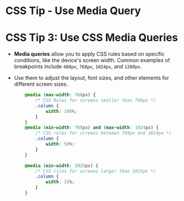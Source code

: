 # CSS Tip - Use Media Query

# CSS Tip 3: Use CSS Media Queries
* __Media queries__ allow you to apply CSS rules based on specific conditions, like the device's screen width. Common examples of breakpoints include `480px`, `768px`, `1024px`, and `1280px`.

* Use them to adjust the layout, font sizes, and other elements for different screen sizes.

    ```css
        @media (max-width: 768px) {
            /* CSS Rules for screens smaller than 768px */
            .column {
                width: 100%;
            }
        }
        @media (min-width: 769px) and (max-width: 1024px) {
            /* CSS rules for screens between 769px and 1024px */
            .column {
                width: 50%;
            }
        }

        @media (min-width: 1025px) {
            /* CSS riles for screens larger than 1025px */
            .column {
                width: 25%;
            }
        }
    ```